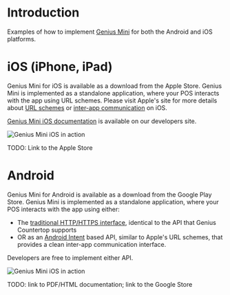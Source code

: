 # Introduction

Examples of how to implement [Genius Mini](https://cayan.com/genius/mini) for both the Android and iOS platforms.

# iOS (iPhone, iPad)

Genius Mini for iOS is available as a download from the Apple Store. Genius Mini is implemented as a standalone application, where your POS interacts with the app using URL schemes. Please visit Apple's site for more details about [URL schemes](https://developer.apple.com/library/content/featuredarticles/iPhoneURLScheme_Reference/Introduction/Introduction.html) or [inter-app communication](https://developer.apple.com/library/content/documentation/iPhone/Conceptual/iPhoneOSProgrammingGuide/Inter-AppCommunication/Inter-AppCommunication.html) on iOS.

[Genius Mini iOS documentation](https://cayan.com/developers/knowledge-base/documents-samples/cayan-genius-mini-ios-documentation) is available on our developers site.

![Genius Mini iOS in action](.README/screenshots/ios/Payment_selection_screen.JPG)

TODO: Link to the Apple Store

# Android

Genius Mini for Android is available as a download from the Google Play Store.  Genius Mini is implemented as a standalone application, where your POS interacts with the app using either:

* The [traditional HTTP/HTTPS interface](https://cayan.com/developers/genius), identical to the API that Genius Countertop supports 
* OR as an [Android Intent](https://developer.android.com/reference/android/content/Intent.html) based API, similar to Apple's URL schemes, that provides a clean inter-app communication interface.

Developers are free to implement either API.

![Genius Mini iOS in action](.README/screenshots/android/Payment_selection_screen.JPG)

TODO: link to PDF/HTML documentation; link to the Google Store
